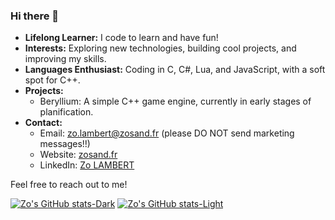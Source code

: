 ### Hi there 👋

<!--
**ZoSand/ZoSand** is a ✨ _special_ ✨ repository because its `README.md` (this file) appears on your GitHub profile.

Here are some ideas to get you started:

- 🔭 I’m currently working on ...
- 🌱 I’m currently learning ...
- 👯 I’m looking to collaborate on ...
- 🤔 I’m looking for help with ...
- 💬 Ask me about ...
- 📫 How to reach me: ...
- 😄 Pronouns: ...
- ⚡ Fun fact: ...
-->

- **Lifelong Learner:** I code to learn and have fun!
- **Interests:** Exploring new technologies, building cool projects, and improving my skills.
- **Languages Enthusiast:** Coding in C, C#, Lua, and JavaScript, with a soft spot for C++.
- **Projects:**
  - Beryllium: A simple C++ game engine, currently in early stages of planification.
- **Contact:**
  - Email: [zo.lambert@zosand.fr](mailto:zo.lambert@zosand.fr) (please DO NOT send marketing messages!!) 
  - Website: [zosand.fr](https://zosand.fr)
  - LinkedIn: [Zo LAMBERT](https://www.linkedin.com/in/zo-lambert/)

Feel free to reach out to me!



[![Zo's GitHub stats-Dark](https://github-readme-stats.vercel.app/api?username=zosand&show_icons=true&theme=dark#gh-dark-mode-only)](https://github.com/ZoSand#gh-dark-mode-only)
[![Zo's GitHub stats-Light](https://github-readme-stats.vercel.app/api?username=zosand&show_icons=true&theme=default#gh-light-mode-only)](https://github.com/zosand#gh-light-mode-only)
